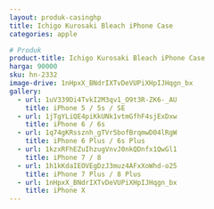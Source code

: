 ```yaml
---
layout: produk-casinghp
title: Ichigo Kurosaki Bleach iPhone Case
categories: apple

# Produk
product-title: Ichigo Kurosaki Bleach iPhone Case
harga: 90000
sku: hn-2332
image-drive: 1nHpxX_BNdrIXTvDeVUPiXHpIJHqgn_bx
gallery:
  - url: 1uV339Di4TvkI2M3qv1_O9t3R-ZK6-_AU
    title: iPhone 5 / 5s / SE
  - url: 1jTgYLiQE4piKkUNk1vtmGfhF4sjExDxw
    title: iPhone 6 / 6s
  - url: 1q74gKRssznh_gTVr5bofBrqmwD04lRgW
    title: iPhone 6 Plus / 6s Plus
  - url: 1kzxRFhEZuIhzugVnvJ0nkQDnfx1QwGl1
    title: iPhone 7 / 8
  - url: 1h1kKdaIEOVEgDzJ3muz4AFxXoWhd-o25
    title: iPhone 7 Plus / 8 Plus
  - url: 1nHpxX_BNdrIXTvDeVUPiXHpIJHqgn_bx
    title: iPhone X
---
```

